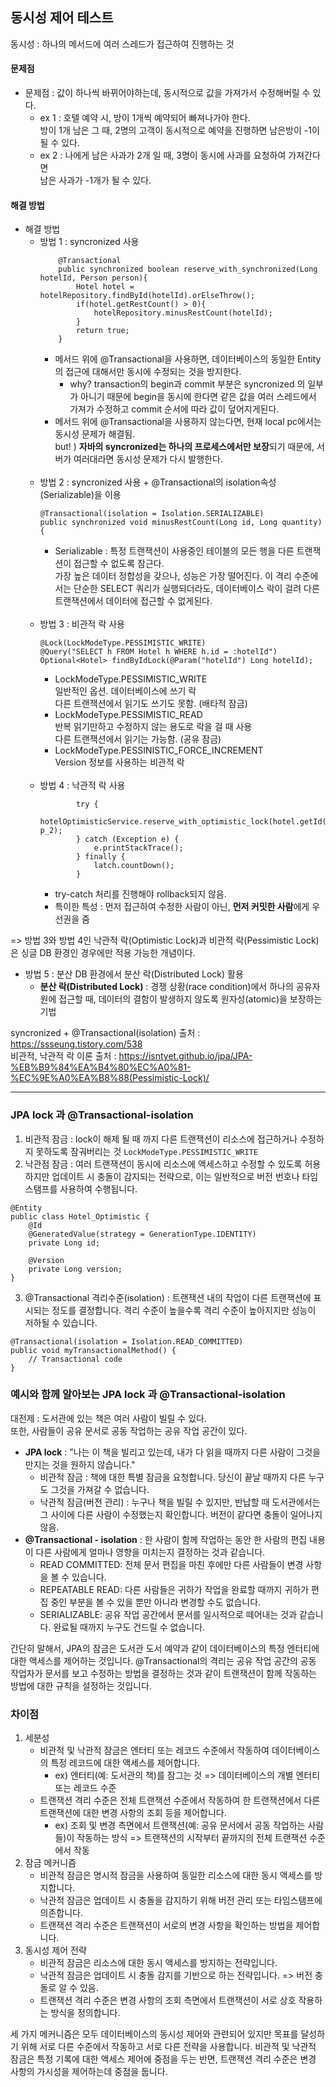 ## 동시성 제어 테스트

동시성 : 하나의 메서드에 여러 스레드가 접근하여 진행하는 것

#### 문제점
* 문제점 : 값이 하나씩 바뀌어야하는데, 동시적으로 값을 가져가서 수정해버릴 수 있다.
    * ex 1 : 호텔 예약 시, 방이 1개씩 예약되어 빠져나가야 한다.
      <br>
      방이 1개 남은 그 때, 2명의 고객이 동시적으로 예약을 진행하면 남은방이 -1이 될 수 있다.
    * ex 2 : 나에게 남은 사과가 2개 일 때, 3명이 동시에 사과를 요청하여 가져간다면
      <br>
      남은 사과가 -1개가 될 수 있다.

#### 해결 방법
* 해결 방법
    * 방법 1 : syncronized 사용
        ```
            @Transactional
            public synchronized boolean reserve_with_synchronized(Long hotelId, Person person){
                Hotel hotel = hotelRepository.findById(hotelId).orElseThrow();
                if(hotel.getRestCount() > 0){
                    hotelRepository.minusRestCount(hotelId);
                }
                return true;
            }
        ```     
      * 메서드 위에 @Transactional을 사용하면, 데이터베이스의 동일한 Entity의 접근에 대해서만 동시에 수정되는 것을 방지한다.
        * why? transaction의 begin과 commit 부분은 syncronized 의 일부가 아니기 때문에 begin을 동시에 한다면 같은 값을 여러 스레드에서 가져가 수정하고 commit 순서에 따라 값이 덮어지게된다.
      * 메서드 위에 @Transactional을 사용하지 않는다면, 현재 local pc에서는 동시성 문제가 해결됨.
        <br>
        but! ) **자바의 syncronized는 하나의 프로세스에서만 보장**되기 때문에, 서버가 여러대라면 동시성 문제가 다시 발행한다.
<br><br>
  * 방법 2 : syncronized 사용 + @Transactional의 isolation속성(Serializable)을 이용
     ```
    @Transactional(isolation = Isolation.SERIALIZABLE)
    public synchronized void minusRestCount(Long id, Long quantity){
     ```
    * Serializable : 특정 트랜잭션이 사용중인 테이블의 모든 행을 다른 트랜잭션이 접근할 수 없도록 잠근다.
    <br>가장 높은 데이터 정합성을 갖으나, 성능은 가장 떨어진다. 이 격리 수준에서는 단순한 SELECT 쿼리가 실행되더라도, 데이터베이스 락이 걸려 다른 트랜잭션에서 데이터에 접근할 수 없게된다.
<br><br>
  * 방법 3 : 비관적 락 사용
    ```    
    @Lock(LockModeType.PESSIMISTIC_WRITE)
    @Query("SELECT h FROM Hotel h WHERE h.id = :hotelId")
    Optional<Hotel> findByIdLock(@Param("hotelId") Long hotelId);
    ```
    * LockModeType.PESSIMISTIC_WRITE<br>
      일반적인 옵션. 데이터베이스에 쓰기 락<br>
      다른 트랜잭션에서 읽기도 쓰기도 못함. (배타적 잠금)
    * LockModeType.PESSIMISTIC_READ<br>
    반복 읽기만하고 수정하지 않는 용도로 락을 걸 때 사용<br>
    다른 트랜잭션에서 읽기는 가능함. (공유 잠금)
    * LockModeType.PESSINISTIC_FORCE_INCREMENT<br>
    Version 정보를 사용하는 비관적 락
<br><br>      
  * 방법 4 : 낙관적 락 사용<br>
    ```
            try {
                hotelOptimisticService.reserve_with_optimistic_lock(hotel.getId(), p_2);
            } catch (Exception e) {
                e.printStackTrace();
            } finally {
                latch.countDown();
            }
    ```
    * try-catch 처리를 진행해야 rollback되지 않음.
    * 특이한 특성 : 먼저 접근하여 수정한 사람이 아닌, **먼저 커밋한 사람**에게 우선권을 줌

=> 방법 3와 방법 4인 낙관적 락(Optimistic Lock)과 비관적 락(Pessimistic Lock)은 싱글 DB 환경인 경우에만 적용 가능한 개념이다.

* 방법 5 : 분산 DB 환경에서 분산 락(Distributed Lock) 활용
    * **분산 락(Distributed Lock)** : 경쟁 상황(race condition)에서 하나의 공유자원에 접근할 때, 데이터의 결함이 발생하지 않도록 원자성(atomic)을 보장하는 기법


syncronized + @Transactional(isolation) 출처 : https://ssseung.tistory.com/538 <br/>
비관적, 낙관적 락 이론 출처 : https://isntyet.github.io/jpa/JPA-%EB%B9%84%EA%B4%80%EC%A0%81-%EC%9E%A0%EA%B8%88(Pessimistic-Lock)/ <br/>



---
### JPA lock 과 @Transactional-isolation
1. 비관적 잠금 : lock이 해제 될 때 까지 다른 트랜잭션이 리소스에 접근하거나 수정하지 못하도록 잠궈버리는 것
```LockModeType.PESSIMISTIC_WRITE```
2. 낙관점 잠금 : 여러 트랜잭션이 동시에 리소스에 액세스하고 수정할 수 있도록 허용하지만 업데이트 시 충돌이 감지되는 전략으로, 이는 일반적으로 버전 번호나 타임스탬프를 사용하여 수행됩니다.
```
@Entity
public class Hotel_Optimistic {
    @Id
    @GeneratedValue(strategy = GenerationType.IDENTITY)
    private Long id;

    @Version
    private Long version;
}
```
3. @Transactional 격리수준(isolation) : 트랜잭션 내의 작업이 다른 트랜잭션에 표시되는 정도를 결정합니다. 격리 수준이 높을수록 격리 수준이 높아지지만 성능이 저하될 수 있습니다.
```
@Transactional(isolation = Isolation.READ_COMMITTED)
public void myTransactionalMethod() {
    // Transactional code
}
```

### 예시와 함께 알아보는 JPA lock 과 @Transactional-isolation
대전제 : 도서관에 있는 책은 여러 사람이 빌릴 수 있다.
<br>또한, 사람들이 공유 문서로 공동 작업하는 공유 작업 공간이 있다.
* **JPA lock** : "나는 이 책을 빌리고 있는데, 내가 다 읽을 때까지 다른 사람이 그것을 만지는 것을 원하지 않습니다."
    * 비관적 잠금 : 책에 대한 특별 잠금을 요청합니다. 당신이 끝날 때까지 다른 누구도 그것을 가져갈 수 없습니다.
    * 낙관적 잠금(버전 관리) : 누구나 책을 빌릴 수 있지만, 반납할 때 도서관에서는 그 사이에 다른 사람이 수정했는지 확인합니다. 버전이 같다면 충돌이 일어나지 않음.
* **@Transactional - isolation** : 한 사람이 함께 작업하는 동안 한 사람의 편집 내용이 다른 사람에게 얼마나 영향을 미치는지 결정하는 것과 같습니다. 
    * READ COMMITTED: 전체 문서 편집을 마친 후에만 다른 사람들이 변경 사항을 볼 수 있습니다. 
    * REPEATABLE READ: 다른 사람들은 귀하가 작업을 완료할 때까지 귀하가 편집 중인 부분을 볼 수 있을 뿐만 아니라 변경할 수도 없습니다.
    * SERIALIZABLE: 공유 작업 공간에서 문서를 일시적으로 떼어내는 것과 같습니다. 완료될 때까지 누구도 건드릴 수 없습니다.

간단히 말해서, JPA의 잠금은 도서관 도서 예약과 같이 데이터베이스의 특정 엔터티에 대한 액세스를 제어하는 것입니다. @Transactional의 격리는 공유 작업 공간의 공동 작업자가 문서를 보고 수정하는 방법을 결정하는 것과 같이 트랜잭션이 함께 작동하는 방법에 대한 규칙을 설정하는 것입니다.


### 차이점
1. 세분성 
    - 비관적 및 낙관적 잠금은 엔터티 또는 레코드 수준에서 작동하여 데이터베이스의 특정 레코드에 대한 액세스를 제어합니다.
        * ex) 엔터티(예: 도서관의 책)를 잠그는 것 => 데이터베이스의 개별 엔터티 또는 레코드 수준
    - 트랜잭션 격리 수준은 전체 트랜잭션 수준에서 작동하여 한 트랜잭션에서 다른 트랜잭션에 대한 변경 사항의 조회 등을 제어합니다.
        * ex) 조회 및 변경 측면에서 트랜잭션(예: 공유 문서에서 공동 작업하는 사람들)이 작동하는 방식 => 트랜잭션의 시작부터 끝까지의 전체 트랜잭션 수준에서 작동
2. 잠금 메커니즘
    - 비관적 잠금은 명시적 잠금을 사용하여 동일한 리소스에 대한 동시 액세스를 방지합니다.
    - 낙관적 잠금은 업데이트 시 충돌을 감지하기 위해 버전 관리 또는 타임스탬프에 의존합니다.
    - 트랜잭션 격리 수준은 트랜잭션이 서로의 변경 사항을 확인하는 방법을 제어합니다.
3. 동시성 제어 전략
    - 비관적 잠금은 리소스에 대한 동시 액세스를 방지하는 전략입니다.
    - 낙관적 잠금은 업데이트 시 충돌 감지를 기반으로 하는 전략입니다. => 버전 충돌로 알 수 있음.
    - 트랜잭션 격리 수준은 변경 사항의 조회 측면에서 트랜잭션이 서로 상호 작용하는 방식을 정의합니다.

세 가지 메커니즘은 모두 데이터베이스의 동시성 제어와 관련되어 있지만 목표를 달성하기 위해 서로 다른 수준에서 작동하고 서로 다른 전략을 사용합니다.
비관적 및 낙관적 잠금은 특정 기록에 대한 액세스 제어에 중점을 두는 반면, 트랜잭션 격리 수준은 변경 사항의 가시성을 제어하는데 중점을 둡니다.


